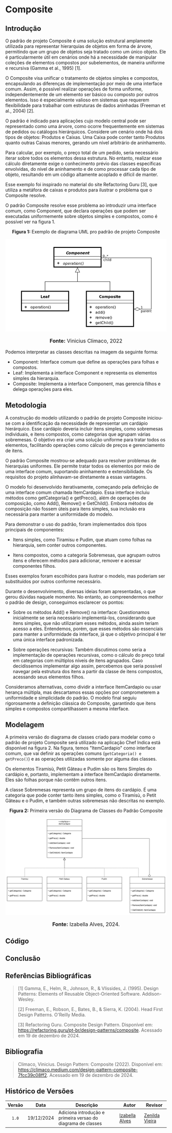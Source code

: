 # Composite

## Introdução

O padrão de projeto Composite é uma solução estrutural amplamente utilizada para representar hierarquias de objetos em forma de árvore, permitindo que um grupo de objetos seja tratado como um único objeto. Ele é particularmente útil em cenários onde há a necessidade de manipular coleções de elementos compostos por subelementos, de maneira uniforme e recursiva (Gamma et al., 1995) [1].

O Composite visa unificar o tratamento de objetos simples e compostos, encapsulando as diferenças de implementação por meio de uma interface comum. Assim, é possível realizar operações de forma uniforme, independentemente de um elemento ser básico ou composto por outros elementos. Isso é especialmente valioso em sistemas que requerem flexibilidade para trabalhar com estruturas de dados aninhadas (Freeman et al., 2004) [2].

O padrão é indicado para aplicações cujo modelo central pode ser representado como uma árvore, como ocorre frequentemente em sistemas de pedidos ou catálogos hierárquicos. Considere um cenário onde há dois tipos de objetos: Produtos e Caixas. Uma Caixa pode conter tanto Produtos quanto outras Caixas menores, gerando um nível arbitrário de aninhamento. 

Para calcular, por exemplo, o preço total de um pedido, seria necessário iterar sobre todos os elementos dessa estrutura. No entanto, realizar esse cálculo diretamente exige o conhecimento prévio das classes específicas envolvidas, do nível de aninhamento e de como processar cada tipo de objeto, resultando em um código altamente acoplado e difícil de manter.

Esse exemplo foi inspirado no material do site Refactoring Guru [3], que utiliza a metáfora de caixas e produtos para ilustrar o problema que o Composite resolve.

O padrão Composite resolve esse problema ao introduzir uma interface comum, como Component, que declara operações que podem ser executadas uniformemente sobre objetos simples e compostos, como é possível ver na figura 1.


<center>
<p style="text-align: center"><b>Figura 1:</b> Exemplo de diagrama UML pro padrão de projeto Composite</p>
<div align="center">
  <img src="https://raw.githubusercontent.com/UnBArqDsw2024-2/2024.2_G10_Recomendacao_Entrega_03/refs/heads/main/docs/imagens/composite-example.png?raw=true" alt="Imagem do Rich Picture" >
</div>
<font size="3"><p style="text-align: center"><b>Fonte:</b> Vinicius Climaco, 2022</p></font>
</center>

Podemos interpretar as classes descritas na imagem da seguinte forma:

- Component: Interface comum que define as operações para folhas e compostos.
- Leaf: Implementa a interface Component e representa os elementos simples da hierarquia.
- Composite: Implementa a interface Component, mas gerencia filhos e delega operações para eles.

## Metodologia

A construção do modelo utilizando o padrão de projeto Composite iniciou-se com a identificação da necessidade de representar um cardápio hierárquico. Esse cardápio deveria incluir itens simples, como sobremesas individuais, e itens compostos, como categorias que agrupam várias sobremesas. O objetivo era criar uma solução uniforme para tratar todos os elementos, facilitando operações como cálculo de preços e gerenciamento de itens.

O padrão Composite mostrou-se adequado para resolver problemas de hierarquias uniformes. Ele permite tratar todos os elementos por meio de uma interface comum, suportando aninhamento e extensibilidade. Os requisitos do projeto alinhavam-se diretamente a essas vantagens.

O modelo foi desenvolvido iterativamente, começando pela definição de uma interface comum chamada ItemCardapio. Essa interface incluiu métodos como getCategoria() e getPreco(), além de operações de composição, como Add(), Remove() e GetChild(). Embora métodos de composição não fossem úteis para itens simples, sua inclusão era necessária para manter a uniformidade do modelo.

Para demonstrar o uso do padrão, foram implementados dois tipos principais de componentes:

- Itens simples, como Tiramisu e Pudim, que atuam como folhas na hierarquia, sem conter outros componentes.

- Itens compostos, como a categoria Sobremesas, que agrupam outros itens e oferecem métodos para adicionar, remover e acessar componentes filhos.

Esses exemplos foram escolhidos para ilustrar o modelo, mas poderiam ser substituídos por outros conforme necessário.

Durante o desenvolvimento, diversas ideias foram apresentadas, o que gerou dúvidas naquele momento. No entanto, ao compreendermos melhor o padrão de design, conseguimos esclarecer os pontos:

- Sobre os métodos Add() e Remove() na interface: Questionamos inicialmente se seria necessário implementá-los, considerando que itens simples, que não utilizariam esses métodos, ainda assim teriam acesso a eles. Entendemos, porém, que esses métodos são essenciais para manter a uniformidade da interface, já que o objetivo principal é ter uma única interface padronizada.

- Sobre operações recursivas: Também discutimos como seria a implementação de operações recursivas, como o cálculo do preço total em categorias com múltiplos níveis de itens agrupados. Caso decidíssemos implementar algo assim, percebemos que seria possível navegar pela estrutura dos itens a partir da classe de itens compostos, acessando seus elementos filhos.

Consideramos alternativas, como dividir a interface ItemCardapio ou usar herança múltipla, mas descartamos essas opções por comprometerem a uniformidade e simplicidade do padrão. O modelo final seguiu rigorosamente a definição clássica do Composite, garantindo que itens simples e compostos compartilhassem a mesma interface.

## Modelagem

A primeira versão do diagrama de classes criado para modelar como o padrão de projeto Composite será utilizado na aplicação Chef Indica está disponível na figura 2. Na figura, temos "ItemCardapio" como interface comum, que vai definir as operações comuns (```getCategoria() e getPreco()```) e as operações utilizadas somente por alguma das classes.

Os elementos Tiramisù, Petit Gâteau e Pudim são os Itens Simples do cardápio e, portanto, implementam a interface ItemCardapio diretamente. Eles são folhas porque não contêm outros itens.

A classe Sobremesas representa um grupo de itens do cardápio. É uma categoria que pode conter tanto itens simples, como o Tiramisù, o Petit Gâteau e o Pudim, e também outras sobremesas não descritas no exemplo.

<center>
<p style="text-align: center"><b>Figura 2:</b> Primeira versão do Diagrama de Classes do Padrão Composite</p>
<div align="center">
  <img src="https://raw.githubusercontent.com/UnBArqDsw2024-2/2024.2_G10_Recomendacao_Entrega_03/refs/heads/main/docs/imagens/composite-chefindica1.png?raw=true" alt="Imagem do Rich Picture" >
</div>
<font size="3"><p style="text-align: center"><b>Fonte:</b> Izabella Alves, 2024.</p></font>
</center>

## Código

## Conclusão

## Referências Bibliográficas


>
> [1] Gamma, E., Helm, R., Johnson, R., & Vlissides, J. (1995). Design Patterns: Elements of Reusable Object-Oriented Software. Addison-Wesley.
>
> [2] Freeman, E., Robson, E., Bates, B., & Sierra, K. (2004). Head First Design Patterns. O'Reilly Media.
>
> [3] Refactoring Guru. Composite Design Pattern. Disponível em: <https://refactoring.guru/pt-br/design-patterns/composite>. Acessado em 19 de dezembro de 2024.
>

## Bibliografia

>
> Climaco, Vinicius. Design Pattern: Composite (2022). Disponível em: <https://climaco.medium.com/design-pattern-composite-7fcc39c08ff2>. Acessado em 19 de dezembro de 2024.
>

## Histórico de Versões

| Versão | Data | Descrição | Autor | Revisor |
| :----: | ---- | --------- | ----- | ------- |
| `1.0`  |19/12/2024| Adiciona introdução e primeira versao do diagrama de classes |[Izabella Alves](https://github.com/izabellaalves)|[Zenilda Vieira](https://github.com/ZenildaVieira)|